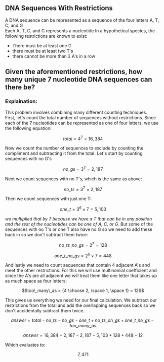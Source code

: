 ## DNA Sequences With Restrictions
A DNA sequence can be represented as a sequence of the four letters A, T, C, and G   
Each A, T, C, and G represents a nucleotide
In a hypothetical species, the following restrictions are known to exist:
  * There must be at least one G
  * there must be at least two T's
  * there cannot be more than 3 A's in a row
## Given the aforementioned restrictions, how many unique 7 nucleotide DNA sequences can there be?
### Explaination:
This problem involves combining many different counting techniques.  
First, let's count the total number of sequences without restrictions.  Since each of the 7 nucleotides can be represented as one of four letters, we use the following equation:  
```math
total = 4^7 = 16,384
```
Now we count the number of sequences to exclude by counting the compliment and subtracting it from the total.  Let's start by counting sequences with no G's  
```math
no\_gs = 3^7 = 2,187
```
Next we count sequences with no T's, which is the same as above:
```math
no\_ts = 3^7 = 2,187
```
Then we count sequences with just one T:
```math
one\_t = 3^6 \times 7 = 5,103
```
*we multiplied that by 7 because we have a T that can be in any position and the rest of the nucleotides can be one of A, C, or G.*
But some of the sequences with no T's or one T also have no G so we need to add these back in so we don't subtract them twice:  
```math
no\_ts\_no\_gs = 2^7 = 128
```
```math
one\_t\_no\_gs = 2^6 \times 7 = 448
```
And lastly we need to count sequences that contain 4 adjacent A's and meet the other restrictions.  For this we will use multinomial coefficient and since the A's are all adjacent we will treat them like one letter that takes up as much space as four letters:  
```math
too\_many\_as = {4 \choose 2, \space 1, \space 1} = 12
```
This gives us everything we need for our final calculation.  We subtract our restrictions from the total and add the overlapping sequences back so we don't accidentally subtract them twice.
```math
answer = total - no\_ts - no\_gs - one\_t + no\_ts\_on\_gs + one\_t\_no\_gs - too\_many\_as
```
```math
answer = 16,384 - 2,187 - 2,187 - 5,103 + 128 + 448 - 12
```
Which evaluates to:
```math
7,471
```

